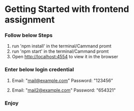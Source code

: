 # Getting Started with frontend assignment

### Follow below Steps
1) run 'npm install' in the terminal/Cammand promt
2) run 'npm start' in the terminal/Cammand promt
3) Open [http://localhost:4554](http://localhost:4554) to view it in the browser


### Enter below login credential

1)  Email: "mail@example.com"
    Password: "123456"
    
2)  Email: "mail2@example.com"
    Password: "654321"

### Enjoy
